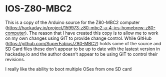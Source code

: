 # IOS-Z80-MBC2
This is a copy of the Arduino source for the Z80-MBC2 computer (https://hackaday.io/project/159973-z80-mbc2-a-4-ics-homebrew-z80-computer). The reason that I have created this copy is to allow me to work on my own changes using GIT to provide change control. While GitHub (https://github.com/SuperFabius/Z80-MBC2) holds some of the source and SD Card files these don't appear to be up to date with the lastest version in hackaday.io and the author doesn't appear to be using GIT to control their revisions.

I really like the ability to boot multiple OSes from one SD card
